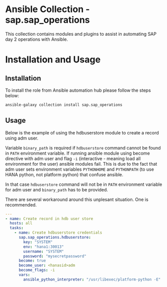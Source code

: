 # Ansible Collection - sap.sap_operations

This collection contains modules and plugins to assist in automating SAP day 2 operations with Ansible.

# Installation and Usage

## Installation
To install the role from Ansible automation hub please follow the steps below:

```bash
ansible-galaxy collection install sap.sap_operations
```

## Usage
Below is the example of using the hdbuserstore module to create a record using <hanasid>adm user.

Variable `binary_path` is required if `hdbuserstore` command cannot be found in `PATH` environment variable.
If running ansible module using become directive with <hanasid>adm user and flag `-i` (interactive - meaning load all environment for the user)
ansible modules fail. This is due to the fact that <hanasid>adm user sets environment variables `PYTHONHOME` and `PYTHONPATH` (to use HANA python,
not platform python) that confuse ansible.

In that case `hdbuserstore` command will not be in `PATH` environment variable for <hanasid>adm user and `binary_path` has to be provided.

There are several workaround around this unplesant situation. One is recommended.

```yaml
---
- name: Create record in hdb user store
  hosts: all
  tasks:
    - name: Create hdbuserstore credentials
      sap.sap_operations.hdbuserstore:
        key: "SYSTEM"
        env: "hana1:30013"
        username: "SYSTEM"
        password: "mysecretpassword"
      become: true
      become_user: <hanasid>adm
      become_flags: -i
      vars:
        ansible_python_interpreter: "/usr/libexec/platform-python -E"
```
